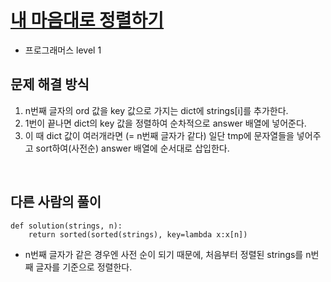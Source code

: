 # [내 마음대로 정렬하기](https://programmers.co.kr/learn/courses/30/lessons/12915) 

- 프로그래머스 level 1

## 문제 해결 방식

1. n번째 글자의 ord 값을 key 값으로 가지는 dict에 strings[i]를 추가한다.
2. 1번이 끝나면 dict의 key 값을 정렬하여 순차적으로 answer 배열에 넣어준다.
3. 이 때 dict 값이 여러개라면 (= n번째 글자가 같다) 일단 tmp에 문자열들을 넣어주고 sort하여(사전순) answer 배열에 순서대로 삽입한다.

<br>

## 다른 사람의 풀이

    def solution(strings, n):
        return sorted(sorted(strings), key=lambda x:x[n])
        
- n번째 글자가 같은 경우엔 사전 순이 되기 때문에, 처음부터 정렬된 strings를 n번째 글자를 기준으로 정렬한다.